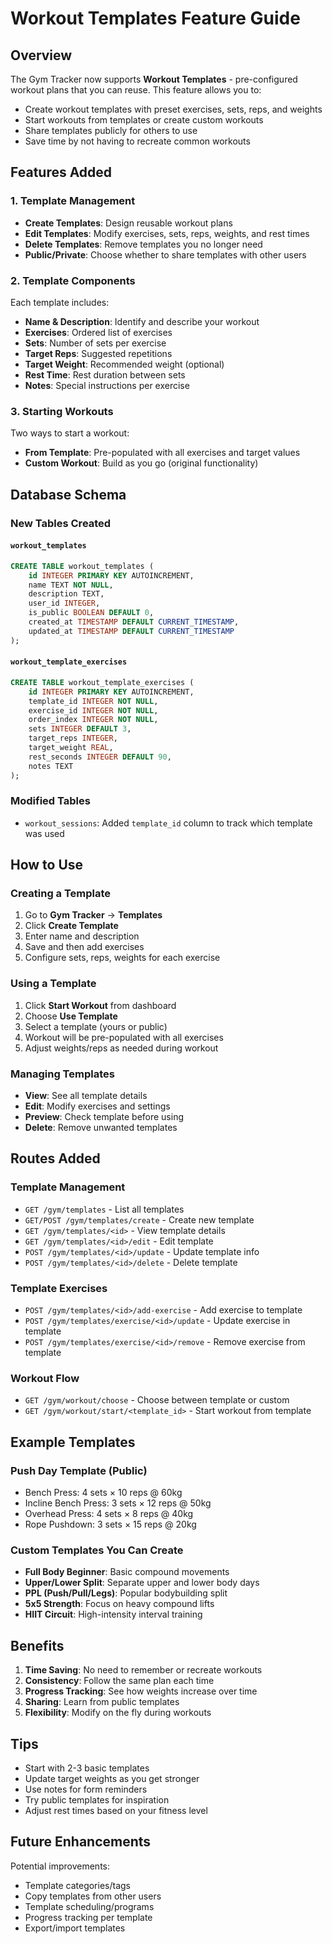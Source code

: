 # Workout Templates Feature Guide

## Overview
The Gym Tracker now supports **Workout Templates** - pre-configured workout plans that you can reuse. This feature allows you to:
- Create workout templates with preset exercises, sets, reps, and weights
- Start workouts from templates or create custom workouts
- Share templates publicly for others to use
- Save time by not having to recreate common workouts

## Features Added

### 1. Template Management
- **Create Templates**: Design reusable workout plans
- **Edit Templates**: Modify exercises, sets, reps, weights, and rest times
- **Delete Templates**: Remove templates you no longer need
- **Public/Private**: Choose whether to share templates with other users

### 2. Template Components
Each template includes:
- **Name & Description**: Identify and describe your workout
- **Exercises**: Ordered list of exercises
- **Sets**: Number of sets per exercise
- **Target Reps**: Suggested repetitions
- **Target Weight**: Recommended weight (optional)
- **Rest Time**: Rest duration between sets
- **Notes**: Special instructions per exercise

### 3. Starting Workouts
Two ways to start a workout:
- **From Template**: Pre-populated with all exercises and target values
- **Custom Workout**: Build as you go (original functionality)

## Database Schema

### New Tables Created

#### `workout_templates`
```sql
CREATE TABLE workout_templates (
    id INTEGER PRIMARY KEY AUTOINCREMENT,
    name TEXT NOT NULL,
    description TEXT,
    user_id INTEGER,
    is_public BOOLEAN DEFAULT 0,
    created_at TIMESTAMP DEFAULT CURRENT_TIMESTAMP,
    updated_at TIMESTAMP DEFAULT CURRENT_TIMESTAMP
);
```

#### `workout_template_exercises`
```sql
CREATE TABLE workout_template_exercises (
    id INTEGER PRIMARY KEY AUTOINCREMENT,
    template_id INTEGER NOT NULL,
    exercise_id INTEGER NOT NULL,
    order_index INTEGER NOT NULL,
    sets INTEGER DEFAULT 3,
    target_reps INTEGER,
    target_weight REAL,
    rest_seconds INTEGER DEFAULT 90,
    notes TEXT
);
```

### Modified Tables
- `workout_sessions`: Added `template_id` column to track which template was used

## How to Use

### Creating a Template
1. Go to **Gym Tracker** → **Templates**
2. Click **Create Template**
3. Enter name and description
4. Save and then add exercises
5. Configure sets, reps, weights for each exercise

### Using a Template
1. Click **Start Workout** from dashboard
2. Choose **Use Template**
3. Select a template (yours or public)
4. Workout will be pre-populated with all exercises
5. Adjust weights/reps as needed during workout

### Managing Templates
- **View**: See all template details
- **Edit**: Modify exercises and settings
- **Preview**: Check template before using
- **Delete**: Remove unwanted templates

## Routes Added

### Template Management
- `GET /gym/templates` - List all templates
- `GET/POST /gym/templates/create` - Create new template
- `GET /gym/templates/<id>` - View template details
- `GET /gym/templates/<id>/edit` - Edit template
- `POST /gym/templates/<id>/update` - Update template info
- `POST /gym/templates/<id>/delete` - Delete template

### Template Exercises
- `POST /gym/templates/<id>/add-exercise` - Add exercise to template
- `POST /gym/templates/exercise/<id>/update` - Update exercise in template
- `POST /gym/templates/exercise/<id>/remove` - Remove exercise from template

### Workout Flow
- `GET /gym/workout/choose` - Choose between template or custom
- `GET /gym/workout/start/<template_id>` - Start workout from template

## Example Templates

### Push Day Template (Public)
- Bench Press: 4 sets × 10 reps @ 60kg
- Incline Bench Press: 3 sets × 12 reps @ 50kg
- Overhead Press: 4 sets × 8 reps @ 40kg
- Rope Pushdown: 3 sets × 15 reps @ 20kg

### Custom Templates You Can Create
- **Full Body Beginner**: Basic compound movements
- **Upper/Lower Split**: Separate upper and lower body days
- **PPL (Push/Pull/Legs)**: Popular bodybuilding split
- **5x5 Strength**: Focus on heavy compound lifts
- **HIIT Circuit**: High-intensity interval training

## Benefits

1. **Time Saving**: No need to remember or recreate workouts
2. **Consistency**: Follow the same plan each time
3. **Progress Tracking**: See how weights increase over time
4. **Sharing**: Learn from public templates
5. **Flexibility**: Modify on the fly during workouts

## Tips

- Start with 2-3 basic templates
- Update target weights as you get stronger
- Use notes for form reminders
- Try public templates for inspiration
- Adjust rest times based on your fitness level

## Future Enhancements

Potential improvements:
- Template categories/tags
- Copy templates from other users
- Template scheduling/programs
- Progress tracking per template
- Export/import templates
